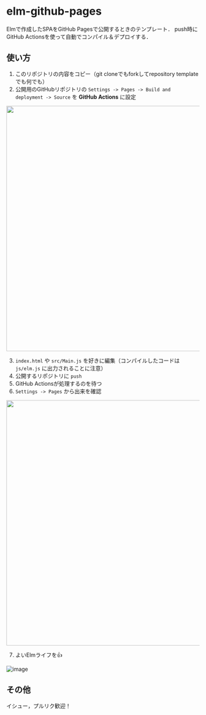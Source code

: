 # elm-github-pages

Elmで作成したSPAをGitHub Pagesで公開するときのテンプレート．
push時にGitHub Actionsを使って自動でコンパイル＆デプロイする．

## 使い方

1. このリポジトリの内容をコピー（git cloneでもforkしてrepository templateでも何でも）
1. 公開用のGitHubリポジトリの `Settings -> Pages -> Build and deployment -> Source` を **GitHub Actions** に設定
<img src="https://user-images.githubusercontent.com/7776405/188116490-7ce42ee4-ba2d-4147-9d7b-d7eeb49d4176.png" width="640px">

3.  `index.html` や `src/Main.js` を好きに編集（コンパイルしたコードは `js/elm.js` に出力されることに注意）
4. 公開するリポジトリに `push`
5. GitHub Actionsが処理するのを待つ
6. `Settings -> Pages` から出来を確認
<img src="https://user-images.githubusercontent.com/7776405/188117962-5216ab87-836c-4763-945f-3a0deb8120d9.png" width="640px">

7. よいElmライフを👍

![image](https://user-images.githubusercontent.com/7776405/188118448-d2873226-49ca-4811-8fad-87431678eb0d.png)

## その他

イシュー，プルリク歓迎！
